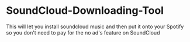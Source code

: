 # SoundCloud-Downloading-Tool
This will let you install soundcloud music and then put it onto your Spotify so you don't need to pay for the no ad's feature on SoundCloud
